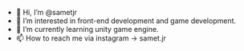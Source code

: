 - 👋 Hi, I’m @sametjr
- 👀 I’m interested in front-end development and game development.
- 🌱 I’m currently learning unity game engine.
- 📫 How to reach me via instagram -> samet.jr

<!---
sametjr/sametjr is a ✨ special ✨ repository because its `README.md` (this file) appears on your GitHub profile.
You can click the Preview link to take a look at your changes.
--->
